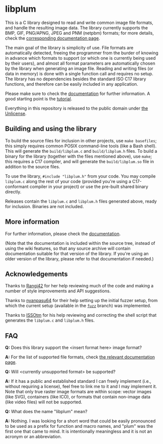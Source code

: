 # libplum

This is a C library designed to read and write common image file formats, and handle the resulting image data.
The library currently supports the BMP, GIF, PNG/APNG, JPEG and PNM (netpbm) formats; for more details, check the
[corresponding documentation page](docs/formats.md).

The main goal of the library is simplicity of use.
File formats are automatically detected, freeing the programmer from the burder of knowing in advance which formats to
support (or which one is currently being used by their users), and almost all format parameters are automatically
chosen by the library when generating an image file.
Reading and writing files (or data in memory) is done with a single function call and requires no setup.
The library has no dependencies besides the standard ISO C17 library functions, and therefore can be easily included
in any application.

Please make sure to check the [documentation](docs/README.md) for further information.
A good starting point is the [tutorial](docs/tutorial.md).

Everything in this repository is released to the public domain under [the Unlicense](LICENSE).

## Building and using the library

To build the source files for inclusion in other projects, use `make basefiles`; this simply requires common POSIX
command-line tools (like a Bash shell).
This will generate the `build/libplum.c` and `build/libplum.h` files.
To build a binary for the library (together with the files mentioned above), use `make`; this requires a C17 compiler,
and will generate the `build/libplum.so` file in addition to the source files.

To use the library, `#include "libplum.h"` from your code.
You may compile `libplum.c` along the rest of your code (provided you're using a C17-conformant compiler in your
project) or use the pre-built shared binary directly.

Releases contain the `libplum.c` and `libplum.h` files generated above, ready for inclusion.
Binaries are not included.

## More information

For further information, please check the [documentation](docs/README.md).

(Note that the documentation is included within the source tree, instead of using the wiki features, so that any
source archive will contain documentation suitable for that version of the library.
If you're using an older version of the library, please refer to that documentation if needed.)

## Acknowledgements

Thanks to [Rangi42](https://github.com/Rangi42) for her help reviewing much of the code and making a number of style
improvements and API suggestions.

Thanks to [nyanpasu64](https://github.com/nyanpasu64) for their help setting up the initial fuzzer setup, from which
the current setup (available in the [`fuzz`](https://github.com/aaaaaa123456789/libplum/tree/fuzz) branch) was
implemented.

Thanks to [ISSOtm](https://github.com/ISSOtm) for his help reviewing and correcting the shell script that generates
the `libplum.c` and `libplum.h` files.

## FAQ

**Q:** Does this library support the &lt;insert format here&gt; image format?

**A:** For the list of supported file formats, check [the relevant documentation page](docs/formats.md).

**Q:** Will &lt;currently unsupported format&gt; be supported?

**A:** If it has a public and established standard I can freely implement (i.e., without requiring a license), feel
free to link me to it and I may implement it.
Note that only true raster image formats are within scope: vector images (like SVG), containers (like ICO), or formats
that contain non-image data (like video files) will not be supported.

**Q:** What does the name "libplum" mean?

**A:** Nothing.
I was looking for a short word that could be easily pronounced to be used as a prefix for function and macro names,
and "plum" was the first one that came to mind.
It is intentionally meaningless and it is not an acronym or an abbreviation.
